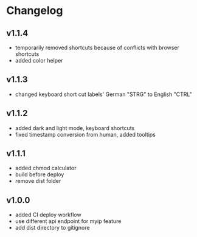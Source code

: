 # Changelog

## v1.1.4

- temporarily removed shortcuts because of conflicts with browser shortcuts
- added color helper

## v1.1.3

- changed keyboard short cut labels' German "STRG" to English "CTRL"

## v1.1.2

- added dark and light mode, keyboard shortcuts
- fixed timestamp conversion from human, added tooltips

## v1.1.1

- added chmod calculator
- build before deploy
- remove dist folder

## v1.0.0

- added CI deploy workflow
- use different api endpoint for myip feature
- add dist directory to gitignore
